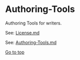 [Go to top]: /README.md "Go to top"
# Authoring-Tools

Authoring Tools for writers.

See: [License.md](License.md)

See: [Authoring-Tools.md](Authoring-Tools)

[Go to top]
